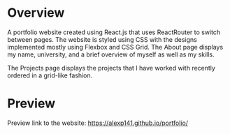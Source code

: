 # Overview

A portfolio website created using React.js that uses ReactRouter to switch between pages. The website is styled using CSS with the designs implemented mostly using Flexbox and CSS Grid. The About page displays my name, university, and a brief overview of myself as well as my skills.

The Projects page displays the projects that I have worked with recently ordered in a grid-like fashion.

# Preview

Preview link to the website: https://alexp141.github.io/portfolio/ 

